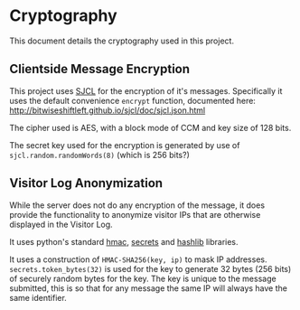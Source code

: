 # Cryptography

This document details the cryptography used in this project.

## Clientside Message Encryption

This project uses [SJCL](http://bitwiseshiftleft.github.io/sjcl/) for the encryption of it's messages. 
Specifically it uses the default convenience `encrypt` function, documented here: 
http://bitwiseshiftleft.github.io/sjcl/doc/sjcl.json.html

The cipher used is AES, with a block mode of CCM and key size of 128 bits.

The secret key used for the encryption is generated by use of `sjcl.random.randomWords(8)` (which is 256 bits?)

## Visitor Log Anonymization

While the server does not do any encryption of the message, it does provide the functionality to anonymize
visitor IPs that are otherwise displayed in the Visitor Log. 

It uses python's standard [hmac](https://docs.python.org/3/library/hmac.html), [secrets](https://docs.python.org/3/library/secrets.html) and [hashlib](https://docs.python.org/3/library/hashlib.html) libraries.

It uses a construction of `HMAC-SHA256(key, ip)` to mask IP addresses. `secrets.token_bytes(32)` is used for the key to generate 32 bytes (256 bits) of securely random bytes for the key. The key is unique to the message submitted, this is so that for any message the same IP will always have the same identifier. 








